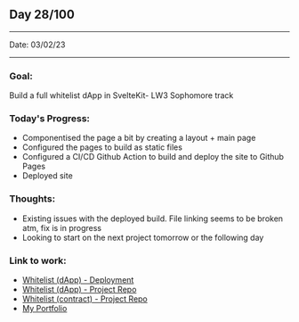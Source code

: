## Day 28/100

---

Date: 03/02/23

---

### Goal: 

Build a full whitelist dApp in SvelteKit- LW3 Sophomore track

### **Today's Progress**: 

- Componentised the page a bit by creating a layout + main page
- Configured the pages to build as static files
- Configured a CI/CD Github Action to build and deploy the site to Github Pages
- Deployed site 

### **Thoughts**: 

- Existing issues with the deployed build. File linking seems to be broken atm, fix is in progress
- Looking to start on the next project tomorrow or the following day

### **Link to work:** 
- [Whitelist (dApp) - Deployment](https://activate-glacier-instinct.github.io/whitelist-dapp-svelte--lw3/)
- [Whitelist (dApp) - Project Repo](https://github.com/activate-glacier-instinct/whitelist-dapp-svelte--lw3)
- [Whitelist (contract) - Project Repo](https://github.com/activate-glacier-instinct/whitelist-contract-foundry--lw3)
- [My Portfolio](https://activate-glacier-instinct.github.io/)